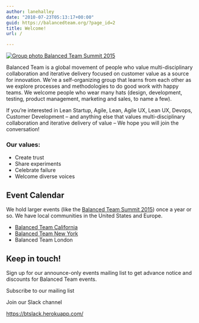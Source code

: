 ```yaml
---
author: lanehalley
date: "2010-07-23T05:13:17+00:00"
guid: https://balancedteam.org/?page_id=2
title: Welcome!
url: /

---
```

[![Group photo Balanced Team Summit 2015](/wp-content/uploads/2010/07/BTGR2015-group-labeled.png)](/wp-content/uploads/2010/07/BTGR2015-group-labeled.png)

Balanced Team is a global movement of people who value multi-disciplinary collaboration and iterative delivery focused on customer value as a source for innovation. We're a self-organizing group that learns from each other as we explore processes and methodologies to do good work with happy teams. We welcome people who wear many hats (design, development, testing, product management, marketing and sales, to name a few).

If you’re interested in Lean Startup, Agile, Lean, Agile UX, Lean UX, Devops, Customer Development – and anything else that values multi-disciplinary collaboration and iterative delivery of value – We hope you will join the conversation!

### Our values:

- Create trust
- Share experiments
- Celebrate failure
- Welcome diverse voices

## Event Calendar

We hold larger events (like the [Balanced Team Summit 2015](/btgr2015/)) once a year or so. We have local communities in the United States and Europe.

- [Balanced Team California](http://www.meetup.com/balancedteam-CA/)
- [Balanced Team New York](http://www.meetup.com/balancedteam-NY/)
- Balanced Team London

## Keep in touch!

Sign up for our announce-only events mailing list to get advance notice and discounts for Balanced Team events.

Subscribe to our mailing list

Join our Slack channel

https://btslack.herokuapp.com/
